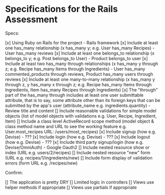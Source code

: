 # Specifications for the Rails Assessment
Specs:

 [x] Using Ruby on Rails for the project - Rails framework
 [x] Include at least one has_many relationship (x has_many y; e.g. User has_many Recipes) - User has_many reviews
 [x] Include at least one belongs_to relationship (x belongs_to y; e.g. Post belongs_to User) - Product belongs_to user
 [x] Include at least two has_many through relationships (x has_many y through z; e.g. Recipe has_many Items through Ingredients) - User has_many commented_products through reviews, Product has_many users through reviews
 [x] Include at least one many-to-many relationship (x has_many y through z, y has_many x through z; e.g. Recipe has_many Items through Ingredients, Item has_many Recipes through Ingredients)
 [x] The "through" part of the has_many through includes at least one user submittable attribute, that is to say, some attribute other than its foreign keys that can be submitted by the app's user (attribute_name e.g. ingredients.quantity) - Review title and content
 [] Include reasonable validations for simple model objects (list of model objects with validations e.g. User, Recipe, Ingredient, Item)
 []  Include a class level ActiveRecord scope method (model object & class method name and URL to see the working feature e.g. User.most_recipes URL: /users/most_recipes)
 [x] Include signup (how e.g. Devise) - ???
 [x] Include login (how e.g. Devise) - ???
 [x] Include logout (how e.g. Devise) - ???
 [x] Include third party signup/login (how e.g. Devise/OmniAuth) - Google Oauth2
 [] Include nested resource show or index (URL e.g. users/2/recipes)
 [] Include nested resource "new" form (URL e.g. recipes/1/ingredients/new)
 [] Include form display of validation errors (form URL e.g. /recipes/new)

Confirm:

 [] The application is pretty DRY
 [] Limited logic in controllers
 [] Views use helper methods if appropriate
 [] Views use partials if appropriate